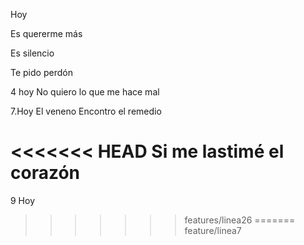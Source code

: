 Hoy

Es quererme más


Es silencio

Te pido perdón

4 hoy
No quiero lo que me hace mal








7.Hoy
El veneno
Encontro el remedio


<<<<<<< HEAD
Si me lastimé el corazón
=======
9 Hoy
>>>>>>> features/linea26
=======
>>>>>>> feature/linea7
